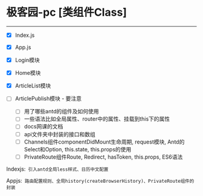 # 极客园-pc [类组件Class]

---

* [X] Index.js
* [X] App.js
* [X] Login模块
* [X] Home模块
* [X] ArticleList模块
* [ ] ArticlePublish模块 - 要注意

  * [ ] 用了哪些antd的组件及如何使用
  * [ ] 一些语法比如全局属性、router中的属性、挂载到this下的属性
  * [ ] docs网课的文档
  * [ ] api文件夹中封装的接口和数组
  * [ ] Channels组件componentDidMount生命周期, request模块, Antd的Select和Option, this.state, this.props的使用
  * [ ] PrivateRoute组件Route, Redirect, hasToken, this.props, ES6语法

Indexjs:` 引入antd全局less样式、日历中文配置`

Appjs:` 路由配置规则、全局history(createBrowserHistory)、PrivateRoute组件的封装`
